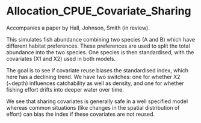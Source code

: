 # Allocation_CPUE_Covariate_Sharing

Accompanies a paper by Hall, Johnson, Smith (in review).

This simulates fish abundance combining two species (A and B) which have
different habitat preferences. These preferences are used to split the total
abundance into the two species. One species is then standardised, with the
covariates (X1 and X2) used in both models.

The goal is to see if covariate reuse biases the standardised index, which
here has a declining trend. We have two switches: one for whether X2 (~depth)
influences catchability as well as density, and one for whether fishing
effort drifts into deeper water over time.

We see that sharing covariates is generally safe in a well specified model
whereas common situations (like changes in the spatial distribution of
effort) can bias the index if these covariates are not reused.